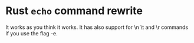 # Rust `echo` command rewrite
It works as you think it works. It has also support for \n \t and \r commands if you use the flag -e.

